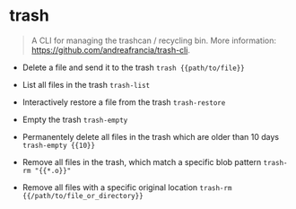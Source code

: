 # trash
> A CLI for managing the trashcan / recycling bin.
> More information: <https://github.com/andreafrancia/trash-cli>.

- Delete a file and send it to the trash
`trash {{path/to/file}}`

- List all files in the trash
`trash-list`

- Interactively restore a file from the trash
`trash-restore`

- Empty the trash
`trash-empty`

- Permanentely delete all files in the trash which are older than 10 days
`trash-empty {{10}}`

- Remove all files in the trash, which match a specific blob pattern
`trash-rm "{{*.o}}"`

- Remove all files with a specific original location
`trash-rm {{/path/to/file_or_directory}}`
